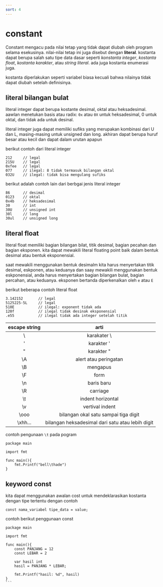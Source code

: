 ```yaml
---
sort: 4
---
```


# constant

Constant mengacu pada nilai tetap yang tidak dapat diubah oleh program selama esekusinya. nilai-nilai tetap ini juga disebut dengan **literal**. kostanta dapat berupa salah satu tipe data dasar seperti _konstanta integer_, _kostanta float_, _kostanta karakter_, atau _string literal_. ada juga kostanta enumerasi juga.

kostanta diperlakukan seperti variabel biasa kecuali bahwa nilainya tidak dapat diubah setelah definisinya.

## literal bilangan bulat

literal integer dapat berupa kostante desimal, oktal atau heksadesimal. aawlan menetukan basis atau radix: `0x` atau `0X` untuk heksadesimal, 0 untuk oktal, dan tidak ada untuk desinal.

literal integer juga dapat memiliki sufiks yang merupakan kombinasi dari U dan L, masing-masing untuk unsigned dan long. akhiran dapat berupa huruf besar atau kecil dan dapat dalam urutan apapun

berikut contoh dari literal integer

```
212     // legal
215U    // legal
0xfee   // legal
077     // ilegal: 8 tidak termasuk bilangan oktal
032U    // ilegal: tidak bisa mengulang sufiks
```

berikut adalah contoh lain dari berbgai jenis literal integer

```
86      // desimal
0123    // oktal
0x4b    // heksadesimal
30      // int
30U     // unsigned int
30l     // long
30ul    // unsigned long
```

## literal float

literal float memiliki bagian bilangan bilat, titik desimal, bagian pecahan dan bagian eksponen. kita dapat mewakili literal floating point baik dalam bentuk desimal atau bentuk eksponensial.

saat mewakili menggunakan bentuk desimalm kita harus menyertakan titik desimal, eskponen, atau keduanya dan saay mewakili menggunakan bentuk eskponensial, anda harus menyertakan bagian bilangan bulat, bagian percahan, atau keduanya. eksponen bertanda diperkenalkan oleh `e` atau `E`

berikut beberapa contoh literal float

```
3.142152       // legal
5125225-5L     // legal
510E           // ilegal: exponent tidak ada
120f           // ilegal tidak desinak eksponensial
.e55           // ilegal tidak ada integer setelah titik
```

| escape string |                       arti                       |
| :-----------: | :----------------------------------------------: |
|      \\       |                   karakater \                    |
|      \'       |                    karakter '                    |
|      \"       |                    karakter "                    |
|      \A       |              alert atau peringatan               |
|      \B       |                     mengapus                     |
|      \F       |                       form                       |
|      \n       |                    baris baru                    |
|      \R       |                     carriage                     |
|      \t       |                indent horizontal                 |
|      \v       |                 vertival indent                  |
|     \ooo      |       bilangan okal satu sampai tiga digit       |
|    \xhh...    | bilangan heksadesimal dari satu atau lebih digit |

contoh pengunaan `\t` pada pogram

```golang
package main

import fmt

func main(){
    fmt.Printf("bell\thade")
}
```

## keyword const

kita dapat menggunakan awalan cost untuk mendeklarasikan kostanta dengan tipe tertentu dengan contoh

```
const nama_variabel tipe_data = value;
```

contoh berikut penggunaan const

````golang
package main

import fmt

func main(){
    const PANJANG = 12
    const LEBAR = 2

    var hasil int
    hasil = PANJANG * LEBAR;

    fmt.Printf("hasil: %d", hasil)
}
```
````
